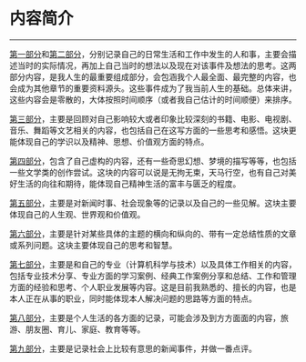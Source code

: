 # 内容简介

---

[第一部分](/chapter1.md)和[第二部分](/chapter2.md)，分别记录自己的日常生活和工作中发生的人和事，主要会描述当时的实际情况，再加上自己当时的想法以及现在对该事件及想法的思考。这两部分内容，是我人生的最重要组成部分，会包涵我个人最全面、最完整的内容，也会成为其他章节的重要资料源头。这些事件成为了我当前人生的基础。总体来讲，这些内容会是零散的，大体按照时间顺序（或者我自己估计的时间顺便）来排序。

[第三部分](/chapter3-read-books.md)，主要是回顾对自己影响较大或者印象比较深刻的书籍、电影、电视剧、音乐、舞蹈等文艺相关的内容，也包括自己在这写方面的一些思考和感悟。这块更能体现自己的学识以及精神、思想、价值观方面的特点。

[第四部分](/chapter4-dreams.md)，包含了自己虚构的内容，还有一些奇思幻想、梦境的描写等等，也包括一些文学类的创作尝试。这块的内容可以说是无拘无束，天马行空，也有自己对美好生活的向往和期待，能体现自己精神生活的富丰与匮乏的程度。

[第五部分](/chapter5-society.md)，主要是对新闻时事、社会现象等的记录以及自己的一些见解。这块主要体现自己的人生观、世界观和价值观。

[第六部分](//chapter6.md)，主要是针对某些具体的主题的横向和纵向的、带有一定总结性质的文章或系列问题。这块主要体现自己的思考和智慧。

[第七部分](//chapter7.md)，主要是和自己的专业（计算机科学与技术）以及具体工作相关的内容，包括专业技术分享、专业方面的学习案例、经典工作案例分享和总结、工作和管理方面的经验和思考、个人职业发展等内容。这是目前我熟悉的、擅长的内容，也是本人正在从事的职业，同时能体现本人解决问题的思路等方面的特点。

[第八部分](/chapter8.md)，主要是个人生活的各方面的记录，可能会涉及到方方面面的内容，旅游、朋友圈、育儿、家庭、教育等等。

[第九部分](/chapter9.md)，主要是记录社会上比较有意思的新闻事件，并做一番点评。

